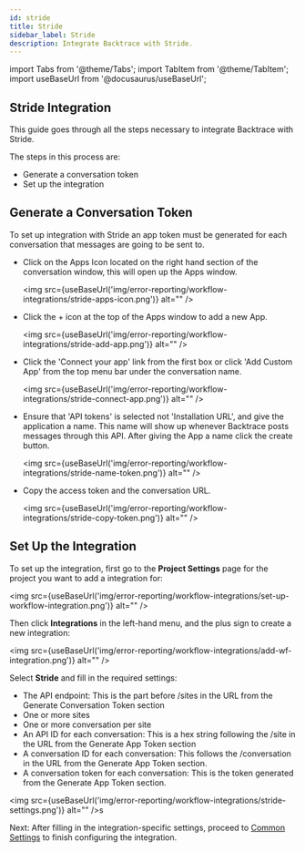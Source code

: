 ```yaml
---
id: stride
title: Stride
sidebar_label: Stride
description: Integrate Backtrace with Stride.
---
```

import Tabs from '@theme/Tabs';
import TabItem from '@theme/TabItem';
import useBaseUrl from '@docusaurus/useBaseUrl';

## Stride Integration
This guide goes through all the steps necessary to integrate Backtrace with Stride.

The steps in this process are:
- Generate a conversation token
- Set up the integration

## Generate a Conversation Token
To set up integration with Stride an app token must be generated for each conversation that messages are going to be sent to.

- Click on the Apps Icon located on the right hand section of the conversation window, this will open up the Apps window.

  <img src={useBaseUrl('img/error-reporting/workflow-integrations/stride-apps-icon.png')} alt="" />

- Click the + icon at the top of the Apps window to add a new App.

  <img src={useBaseUrl('img/error-reporting/workflow-integrations/stride-add-app.png')} alt="" />

- Click the 'Connect your app' link from the first box or click 'Add Custom App' from the top menu bar under the conversation name.

  <img src={useBaseUrl('img/error-reporting/workflow-integrations/stride-connect-app.png')} alt="" />

- Ensure that 'API tokens' is selected not 'Installation URL', and give the application a name. This name will show up whenever Backtrace posts messages through this API. After giving the App a name click the create button.

  <img src={useBaseUrl('img/error-reporting/workflow-integrations/stride-name-token.png')} alt="" />

- Copy the access token and the conversation URL.

  <img src={useBaseUrl('img/error-reporting/workflow-integrations/stride-copy-token.png')} alt="" />


## Set Up the Integration
To set up the integration, first go to the **Project Settings** page for the project you want to add a integration for:

<img src={useBaseUrl('img/error-reporting/workflow-integrations/set-up-workflow-integration.png')} alt="" />

Then click **Integrations** in the left-hand menu, and the plus sign to create a new integration:

<img src={useBaseUrl('img/error-reporting/workflow-integrations/add-wf-integration.png')} alt="" />

Select **Stride** and fill in the required settings:
- The API endpoint: This is the part before /sites in the URL from the Generate Conversation Token section
- One or more sites
- One or more conversation per site
- An API ID for each conversation: This is a hex string following the /site in the URL from the Generate App Token section
- A conversation ID for each conversation: This follows the /conversation in the URL from the Generate App Token section.
- A conversation token for each conversation: This is the token generated from the Generate App Token section.

<img src={useBaseUrl('img/error-reporting/workflow-integrations/stride-settings.png')} alt="" />s

Next: After filling in the integration-specific settings, proceed to [Common Settings](/error-reporting/workflow-integrations/common-settings) to finish configuring the integration.
